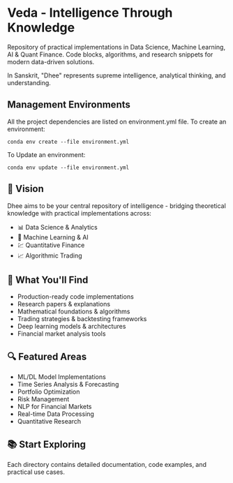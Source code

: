 # Veda - Intelligence Through Knowledge
Repository of practical implementations in Data Science, Machine Learning, AI &amp; Quant Finance. Code blocks, algorithms, and research snippets for modern data-driven solutions.

In Sanskrit, "Dhee" represents supreme intelligence, analytical thinking, and understanding.

## Management Environments
All the project dependencies are listed on environment.yml file.
To create an environment:
```
conda env create --file environment.yml
```

To Update an environment:
```
conda env update --file environment.yml
```

## 🌟 Vision
Dhee aims to be your central repository of intelligence - bridging theoretical knowledge with practical implementations across:
- 📊 Data Science & Analytics
- 🤖 Machine Learning & AI
- 💹 Quantitative Finance
- 📈 Algorithmic Trading

## 🎯 What You'll Find
- Production-ready code implementations
- Research papers & explanations
- Mathematical foundations & algorithms
- Trading strategies & backtesting frameworks
- Deep learning models & architectures
- Financial market analysis tools

## 🔍 Featured Areas
- ML/DL Model Implementations
- Time Series Analysis & Forecasting
- Portfolio Optimization
- Risk Management
- NLP for Financial Markets
- Real-time Data Processing
- Quantitative Research


## 📚 Start Exploring
Each directory contains detailed documentation, code examples, and practical use cases.

